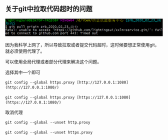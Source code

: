 ## 关于git中拉取代码超时的问题

![](https://raw.githubusercontent.com/lightingsui/Pic/master/img/Snipaste_2020-02-26_20-26-34.png)

因为我科学上网了，所以导致拉取或者提交代码超时，这时候要想正常使用git，就必须使用代理了。

可以使用全局代理或者部分代理来解决这个问题。

选择其中一个即可

```
git config --global https.proxy [http://127.0.0.1:1080](http://127.0.0.1:1080/)

git config --global https.proxy [https://127.0.0.1:1080](https://127.0.0.1:1080/)
```

取消代理

```
git config --global --unset http.proxy

git config --global --unset https.proxy
```